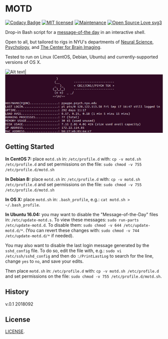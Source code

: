 # MOTD

[![Codacy Badge](https://api.codacy.com/project/badge/Grade/5bec09878ee4444fbfcd862f8a5afeb8)](https://www.codacy.com/app/marshki/MOTD?utm_source=github.com&amp;utm_medium=referral&amp;utm_content=marshki/MOTD&amp;utm_campaign=Badge_Grade)
[![MIT licensed](https://img.shields.io/badge/license-MIT-blue.svg)](https://raw.githubusercontent.com/hyperium/hyper/master/LICENSE)
[![Maintenance](https://img.shields.io/badge/Maintained%3F-yes-green.svg)](https://GitHub.com/Naereen/StrapDown.js/graphs/commit-activity)
[![Open Source Love svg3](https://badges.frapsoft.com/os/v3/open-source.svg?v=103)](https://github.com/ellerbrock/open-source-badges/)

Drop-in Bash script for a [message-of-the day](https://en.wikipedia.org/wiki/Motd_(Unix)) in an interactive shell. 

Open to all, but tailored to rigs in NYU's departments of [Neural Science](http://www.cns.nyu.edu/), [Psychology](http://as.nyu.edu/psychology.html), 
and [The Center for Brain Imaging](http://as.nyu.edu/cbi.html).

Tested to run on Linux (CentOS, Debian, Ubuntu) and currently-supported versions of OS X. 

![Alt text](https://github.com/marshki/MOTD/tree/master/docs/motd.png "motd")|![Alt text](https://github.com/marshki/MOTD/blob/master/docs/motd.png "retrieve")

## Getting Started 

**In CentOS 7:** place `motd.sh` in: `/etc/profile.d` with: `cp -v motd.sh /etc/profile.d` 
and set permissions on the file: `sudo chmod -v 755 /etc/profile.d/motd.sh`  

**In Debian 8:** place `motd.sh` in: `/etc/profile.d` with: `cp -v motd.sh /etc/profile.d`
and set permissions on the file: `sudo chmod -v 755 /etc/profile.d/motd.sh` 

**In OS X:** place `motd.sh` in: `.bash_profile`, e.g.: `cat motd.sh > ~/.bash_profile`. 

**In Ubuntu 16.04:** you may want to disable the "Message-of-the-Day" files in: `/etc/update-motd.s`. To view these messages: 
`sudo run-parts /etc/update-motd.d`. To disable them: `sudo chmod -v 644 /etc/update-motd.d/*`. 
(You can revert these changes with: `sudo chmod -v 744 /etc/update-motd.d/*` if needed).

You may also want to disable the last login message generated by the `sshd_config` file. To do so, edit the file with, e.g.: 
`sudo vi /etc/ssh/sshd_config` and then do `:/PrintLastLog` to search for the line, change `yes` to `no`, and save your edits.   

Then place `motd.sh` in: `/etc/profile.d` with: `cp -v motd.sh /etc/profile.d` 
and set permissions on the file: `sudo chmod -v 755 /etc/profile.d/motd.sh`. 

## History 
v.0.1 2018092

## License 
[LICENSE](https://github.com/marshki/MOTD/blob/master/LICENSE). 
